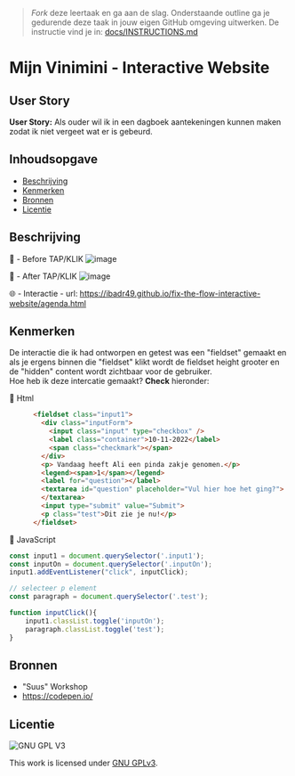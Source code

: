 > _Fork_ deze leertaak en ga aan de slag. 
Onderstaande outline ga je gedurende deze taak in jouw eigen GitHub omgeving uitwerken. 
De instructie vind je in: [docs/INSTRUCTIONS.md](docs/INSTRUCTIONS.md)

# Mijn Vinimini - Interactive Website
<!-- Geef je project een titel en schrijf in één zin wat het is -->

## User Story
<!-- Schrijf de user story waar je aan hebt gewerkt  -->
__User Story:__ Als ouder wil ik in een dagboek aantekeningen kunnen maken zodat ik niet vergeet wat er is gebeurd.

## Inhoudsopgave

- [Beschrijving](#beschrijving)
- [Kenmerken](#kenmerken)
- [Bronnen](#bronnen)
- [Licentie](#licentie)

## Beschrijving
<!-- In de Beschrijving staat hoe je project er uit ziet, hoe het werkt en wat je er mee kan. -->
<!-- Voeg een mooie poster visual toe 📸 -->
<!-- Voeg een link toe naar Github Pages 🌐-->

📸 - Before TAP/KLIK
![image](https://user-images.githubusercontent.com/112857932/213443968-5857a130-8f06-48d5-8aa2-68b7222729b6.png)

📸 - After TAP/KLIK
![image](https://user-images.githubusercontent.com/112857932/213443984-3d92cdb4-fd6e-4a56-9c63-094b19b0acd3.png)

🌐 - Interactie - url: https://ibadr49.github.io/fix-the-flow-interactive-website/agenda.html

## Kenmerken
<!-- Bij Kenmerken staat welke technieken zijn gebruikt en hoe. Wat is de HTML structuur? Wat zijn de belangrijkste dingen in CSS? Wat is er met JS gedaan en hoe? -->
De interactie die ik had ontworpen en getest was een "fieldset" gemaakt en als je ergens binnen die "fieldset" klikt wordt de fieldset height grooter en de "hidden" content wordt zichtbaar voor de gebruiker. <br>
Hoe heb ik deze intercatie gemaakt? __Check__ hieronder:

💬 Html
```html
      <fieldset class="input1">
        <div class="inputForm">
          <input class="input" type="checkbox" />
          <label class="container">10-11-2022</label>
          <span class="checkmark"></span>
        </div>
        <p> Vandaag heeft Ali een pinda zakje genomen.</p>
        <legend><span>1</span></legend>
        <label for="question"></label>
        <textarea id="question" placeholder="Vul hier hoe het ging?">
        </textarea> 
        <input type="submit" value="Submit">
        <p class="test">Dit zie je nu!</p>
      </fieldset>
```

💬 JavaScript 
```js
const input1 = document.querySelector('.input1');
const inputOn = document.querySelector('.inputOn');
input1.addEventListener("click", inputClick);

// selecteer p element
const paragraph = document.querySelector('.test');

function inputClick(){
    input1.classList.toggle('inputOn');
    paragraph.classList.toggle('test');
}
```

## Bronnen
- "Suus" Workshop
- https://codepen.io/


## Licentie

![GNU GPL V3](https://www.gnu.org/graphics/gplv3-127x51.png)

This work is licensed under [GNU GPLv3](./LICENSE).

